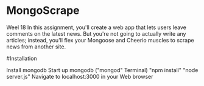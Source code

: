 # MongoScrape
Weel 18 In this assignment, you'll create a web app that lets users leave comments on the latest news. But you're not going to actually write any articles; instead, you'll flex your Mongoose and Cheerio muscles to scrape news from another site.


#Installation 

Install mongodb
Start up mongodb ("mongod" Terminal)
"npm install"
"node server.js"
Navigate to localhost:3000 in your Web browser
